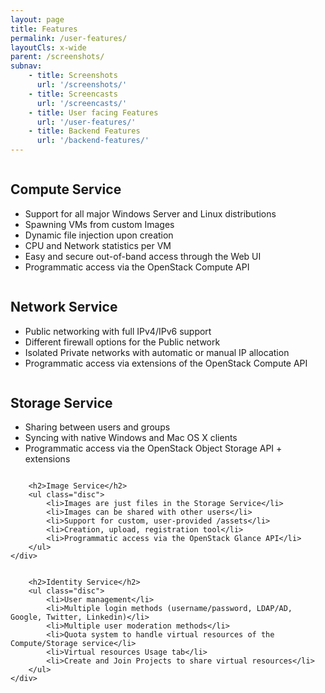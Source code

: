 ```yaml
---
layout: page
title: Features
permalink: /user-features/
layoutCls: x-wide
parent: /screenshots/
subnav:
    - title: Screenshots
      url: '/screenshots/'
    - title: Screencasts
      url: '/screencasts/'
    - title: User facing Features
      url: '/user-features/'
    - title: Backend Features
      url: '/backend-features/'
---
```


<div class="clearfix">
    <div class="lt">
        <img src="{{ '/assets/icon-compute.png' | prepend: site.baseurl}}" alt="">
    </div>
    <div class="rt">
        <h2>Compute Service</h2>
        <ul>
        <li>Support for all major Windows Server and Linux distributions</li>
        <li>Spawning VMs from custom Images</li>
        <li>Dynamic file injection upon creation</li>
        <li>CPU and Network statistics per VM</li>
        <li>Easy and secure out-of-band access through the Web UI</li>
        <li>Programmatic access via the OpenStack Compute API</li>
        </ul>
    </div>
</div>
<div class="clearfix">
    <div class="lt">
        <img src="{{ '/assets/icon-network.png' | prepend: site.baseurl }}" alt="">
    </div>
    <div class="rt">
        <h2>Network Service</h2>
        <ul>
            <li>Public networking with full IPv4/IPv6 support</li>
            <li>Different firewall options for the Public network</li>
            <li>Isolated Private networks with automatic or manual IP allocation</li>
            <li>Programmatic access via extensions of the OpenStack Compute API</li>
        </ul>
    </div>
</div>
<div class="clearfix">
    <div class="lt">
        <img src="{{ '/assets/icon-storage.png' | prepend: site.baseurl }}" alt="">
    </div>
    <div class="rt">
        <h2>Storage Service</h2>
        <ul>
            <li>Sharing between users and groups</li>
            <li>Syncing with native Windows and Mac OS X clients</li>
            <li>Programmatic access via the OpenStack Object Storage API + extensions</li>
        </ul>
    </div>
</div>
<div class="clearfix">
    <div class="lt">
        <img src="{{ '/assets/icon-image.png' | prepend: site.baseurl }}" alt="">
    </div>
    <div class="rt">

        <h2>Image Service</h2>
        <ul class="disc">
            <li>Images are just files in the Storage Service</li>
            <li>Images can be shared with other users</li>
            <li>Support for custom, user-provided /assets</li>
            <li>Creation, upload, registration tool</li>
            <li>Programmatic access via the OpenStack Glance API</li>
        </ul>
    </div>
</div>
<div class="clearfix">
    <div class="lt">
        <img src="{{ '/assets/icon-identity.png' | prepend: site.baseurl }}" alt="">
    </div>
    <div class="rt">

        <h2>Identity Service</h2>
        <ul class="disc">
            <li>User management</li>
            <li>Multiple login methods (username/password, LDAP/AD, Google, Twitter, Linkedin)</li>
            <li>Multiple user moderation methods</li>
            <li>Quota system to handle virtual resources of the Compute/Storage service</li>
            <li>Virtual resources Usage tab</li>
            <li>Create and Join Projects to share virtual resources</li>
        </ul>
    </div>
</div>


